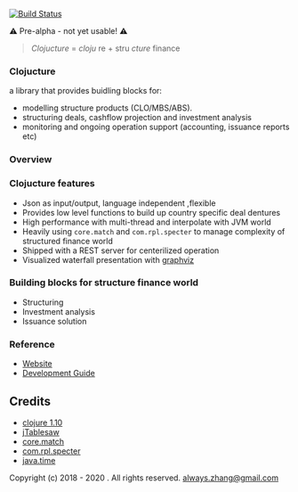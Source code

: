 [![Build Status](https://travis-ci.com/yellowbean/clojucture.svg?branch=master)](https://travis-ci.com/yellowbean/clojucture)

:warning: Pre-alpha - not yet usable! :warning:
> _Clojucture_ = _cloju_ re + stru _cture_ finance

### Clojucture

a library that provides buidling blocks for:

* modelling structure products (CLO/MBS/ABS).
* structuring deals, cashflow projection and investment analysis
* monitoring and ongoing operation support (accounting, issuance reports etc)

### Overview
### Clojucture features
* Json as input/output, language independent ,flexible
* Provides low level functions to build up country specific deal dentures
* High performance with multi-thread and interpolate with JVM world
* Heavily using `core.match` and `com.rpl.specter` to manage complexity of structured finance world
* Shipped with a REST server for centerilized operation
* Visualized waterfall presentation with [graphviz](https://www.graphviz.org/)

### Building blocks for structure finance world

* Structuring
* Investment analysis
* Issuance solution

### Reference

* [Website](https://)
* [Development Guide](https://github.com/yellowbean/clojucture/wiki/Internal-Development-Guide)

Credits
----

* [clojure 1.10](https://clojure.github.io/clojure/)
* [jTablesaw](https://jtablesaw.github.io/tablesaw/)
* [core.match](https://https://github.com/clojure/core.match)
* [com.rpl.specter](https://https://github.com/redplanetlabs/specter)
* [java.time](http://dm3.github.io/clojure.java-time/index.html)

Copyright (c) 2018 - 2020 . All rights reserved. always.zhang@gmail.com 